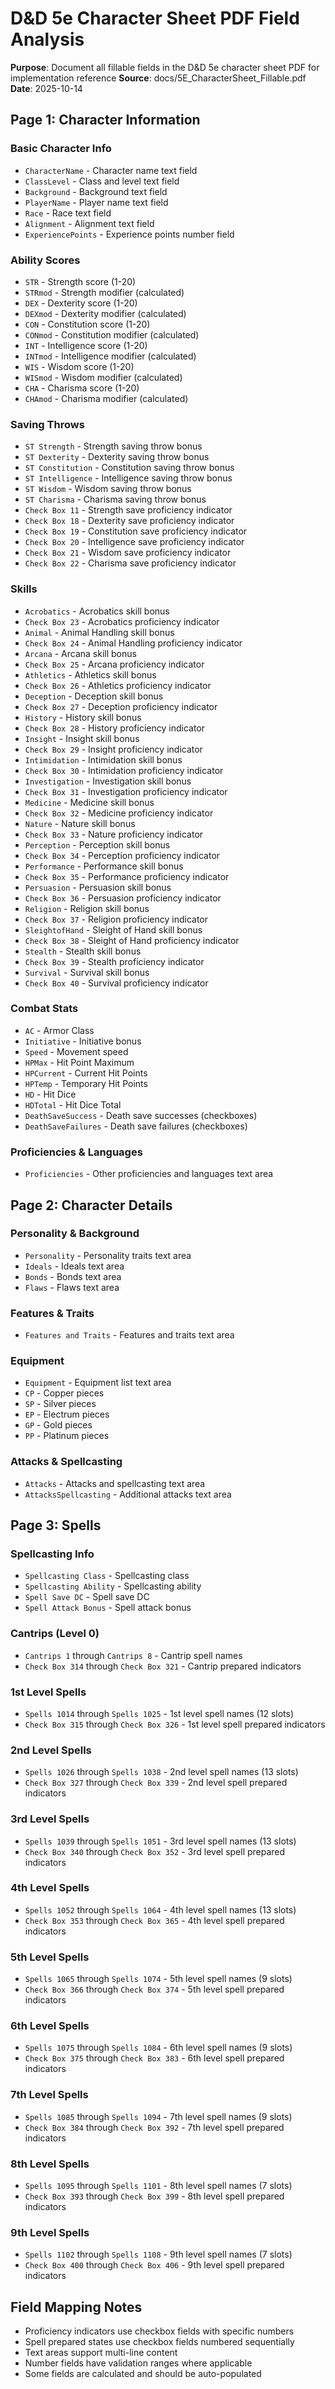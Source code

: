 # D&D 5e Character Sheet PDF Field Analysis

**Purpose**: Document all fillable fields in the D&D 5e character sheet PDF for implementation reference
**Source**: docs/5E_CharacterSheet_Fillable.pdf
**Date**: 2025-10-14

## Page 1: Character Information

### Basic Character Info
- `CharacterName` - Character name text field
- `ClassLevel` - Class and level text field  
- `Background` - Background text field
- `PlayerName` - Player name text field
- `Race` - Race text field
- `Alignment` - Alignment text field
- `ExperiencePoints` - Experience points number field

### Ability Scores
- `STR` - Strength score (1-20)
- `STRmod` - Strength modifier (calculated)
- `DEX` - Dexterity score (1-20) 
- `DEXmod` - Dexterity modifier (calculated)
- `CON` - Constitution score (1-20)
- `CONmod` - Constitution modifier (calculated)
- `INT` - Intelligence score (1-20)
- `INTmod` - Intelligence modifier (calculated)
- `WIS` - Wisdom score (1-20)
- `WISmod` - Wisdom modifier (calculated)
- `CHA` - Charisma score (1-20)
- `CHAmod` - Charisma modifier (calculated)

### Saving Throws
- `ST Strength` - Strength saving throw bonus
- `ST Dexterity` - Dexterity saving throw bonus
- `ST Constitution` - Constitution saving throw bonus
- `ST Intelligence` - Intelligence saving throw bonus
- `ST Wisdom` - Wisdom saving throw bonus
- `ST Charisma` - Charisma saving throw bonus
- `Check Box 11` - Strength save proficiency indicator
- `Check Box 18` - Dexterity save proficiency indicator
- `Check Box 19` - Constitution save proficiency indicator
- `Check Box 20` - Intelligence save proficiency indicator
- `Check Box 21` - Wisdom save proficiency indicator
- `Check Box 22` - Charisma save proficiency indicator

### Skills
- `Acrobatics` - Acrobatics skill bonus
- `Check Box 23` - Acrobatics proficiency indicator
- `Animal` - Animal Handling skill bonus
- `Check Box 24` - Animal Handling proficiency indicator
- `Arcana` - Arcana skill bonus
- `Check Box 25` - Arcana proficiency indicator
- `Athletics` - Athletics skill bonus
- `Check Box 26` - Athletics proficiency indicator
- `Deception` - Deception skill bonus
- `Check Box 27` - Deception proficiency indicator
- `History` - History skill bonus
- `Check Box 28` - History proficiency indicator
- `Insight` - Insight skill bonus
- `Check Box 29` - Insight proficiency indicator
- `Intimidation` - Intimidation skill bonus
- `Check Box 30` - Intimidation proficiency indicator
- `Investigation` - Investigation skill bonus
- `Check Box 31` - Investigation proficiency indicator
- `Medicine` - Medicine skill bonus
- `Check Box 32` - Medicine proficiency indicator
- `Nature` - Nature skill bonus
- `Check Box 33` - Nature proficiency indicator
- `Perception` - Perception skill bonus
- `Check Box 34` - Perception proficiency indicator
- `Performance` - Performance skill bonus
- `Check Box 35` - Performance proficiency indicator
- `Persuasion` - Persuasion skill bonus
- `Check Box 36` - Persuasion proficiency indicator
- `Religion` - Religion skill bonus
- `Check Box 37` - Religion proficiency indicator
- `SleightofHand` - Sleight of Hand skill bonus
- `Check Box 38` - Sleight of Hand proficiency indicator
- `Stealth` - Stealth skill bonus
- `Check Box 39` - Stealth proficiency indicator
- `Survival` - Survival skill bonus
- `Check Box 40` - Survival proficiency indicator

### Combat Stats
- `AC` - Armor Class
- `Initiative` - Initiative bonus
- `Speed` - Movement speed
- `HPMax` - Hit Point Maximum
- `HPCurrent` - Current Hit Points
- `HPTemp` - Temporary Hit Points
- `HD` - Hit Dice
- `HDTotal` - Hit Dice Total
- `DeathSaveSuccess` - Death save successes (checkboxes)
- `DeathSaveFailures` - Death save failures (checkboxes)

### Proficiencies & Languages
- `Proficiencies` - Other proficiencies and languages text area

## Page 2: Character Details

### Personality & Background
- `Personality` - Personality traits text area
- `Ideals` - Ideals text area
- `Bonds` - Bonds text area
- `Flaws` - Flaws text area

### Features & Traits
- `Features and Traits` - Features and traits text area

### Equipment
- `Equipment` - Equipment list text area
- `CP` - Copper pieces
- `SP` - Silver pieces
- `EP` - Electrum pieces
- `GP` - Gold pieces
- `PP` - Platinum pieces

### Attacks & Spellcasting
- `Attacks` - Attacks and spellcasting text area
- `AttacksSpellcasting` - Additional attacks text area

## Page 3: Spells

### Spellcasting Info
- `Spellcasting Class` - Spellcasting class
- `Spellcasting Ability` - Spellcasting ability
- `Spell Save DC` - Spell save DC
- `Spell Attack Bonus` - Spell attack bonus

### Cantrips (Level 0)
- `Cantrips 1` through `Cantrips 8` - Cantrip spell names
- `Check Box 314` through `Check Box 321` - Cantrip prepared indicators

### 1st Level Spells
- `Spells 1014` through `Spells 1025` - 1st level spell names (12 slots)
- `Check Box 315` through `Check Box 326` - 1st level spell prepared indicators

### 2nd Level Spells
- `Spells 1026` through `Spells 1038` - 2nd level spell names (13 slots)
- `Check Box 327` through `Check Box 339` - 2nd level spell prepared indicators

### 3rd Level Spells
- `Spells 1039` through `Spells 1051` - 3rd level spell names (13 slots)
- `Check Box 340` through `Check Box 352` - 3rd level spell prepared indicators

### 4th Level Spells
- `Spells 1052` through `Spells 1064` - 4th level spell names (13 slots)
- `Check Box 353` through `Check Box 365` - 4th level spell prepared indicators

### 5th Level Spells
- `Spells 1065` through `Spells 1074` - 5th level spell names (9 slots)
- `Check Box 366` through `Check Box 374` - 5th level spell prepared indicators

### 6th Level Spells
- `Spells 1075` through `Spells 1084` - 6th level spell names (9 slots)
- `Check Box 375` through `Check Box 383` - 6th level spell prepared indicators

### 7th Level Spells
- `Spells 1085` through `Spells 1094` - 7th level spell names (9 slots)
- `Check Box 384` through `Check Box 392` - 7th level spell prepared indicators

### 8th Level Spells
- `Spells 1095` through `Spells 1101` - 8th level spell names (7 slots)
- `Check Box 393` through `Check Box 399` - 8th level spell prepared indicators

### 9th Level Spells
- `Spells 1102` through `Spells 1108` - 9th level spell names (7 slots)
- `Check Box 400` through `Check Box 406` - 9th level spell prepared indicators

## Field Mapping Notes

- Proficiency indicators use checkbox fields with specific numbers
- Spell prepared states use checkbox fields numbered sequentially
- Text areas support multi-line content
- Number fields have validation ranges where applicable
- Some fields are calculated and should be auto-populated
